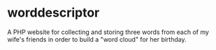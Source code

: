 # worddescriptor
A PHP website for collecting and storing three words from each of my wife's friends in order to build a "word cloud" for her birthday.
